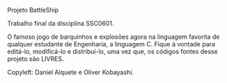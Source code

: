 Projeto BattleShip

Trabalho final da disciplina SSC0601.

O famoso jogo de barquinhos e explosões agora na linguagem favorita de qualquer estudante de Engenharia, a linguagem C. Fique à vontade para editá-lo, modificá-lo e distribuí-lo, uma vez que, os códigos fontes desse projeto são LIVRES.

Copyleft: Daniel Alquete e Oliver Kobayashi.
